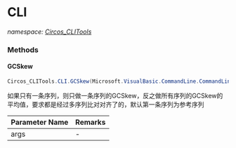 ﻿# CLI
_namespace: [Circos_CLITools](./index.md)_





### Methods

#### GCSkew
```csharp
Circos_CLITools.CLI.GCSkew(Microsoft.VisualBasic.CommandLine.CommandLine)
```
如果只有一条序列，则只做一条序列的GCSkew，反之做所有序列的GCSkew的平均值，要求都是经过多序列比对对齐了的，默认第一条序列为参考序列

|Parameter Name|Remarks|
|--------------|-------|
|args|-|



